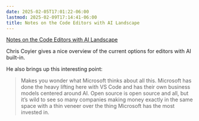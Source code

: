 ```yaml
---
date: 2025-02-05T17:01:22-06:00
lastmod: 2025-02-09T17:14:41-06:00
title: Notes on the Code Editors with AI Landscape
---
```


[Notes on the Code Editors with AI Landscape](https://frontendmasters.com/blog/notes-on-the-code-editors-with-ai-landscape/)

Chris Coyier gives a nice overview of the current options for editors with AI built-in.

He also brings up this interesting point: 

> Makes you wonder what Microsoft thinks about all this. Microsoft has done the heavy lifting here with VS Code and has their own business models centered around AI. Open source is open source and all, but it’s wild to see so many companies making money exactly in the same space with a thin veneer over the thing Microsoft has the most invested in.
